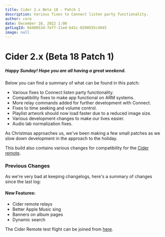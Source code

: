 ```yaml
---
title: Cider 2.x Beta 18 - Patch 1
description: Various fixes to Connect listen party functionality.
author: core
date: December 18, 2022 1:00
getLogId: 0440053d-7ef7-11ed-b41c-0200555c4945
image: null
---
```


# Cider 2.x (Beta 18 Patch 1)

##### Happy Sunday! Hope you are all having a great weekend.

Below you can find a summary of what can be found in this patch:

- Various fixes to Connect listen party functionality.
- Compatibility fixes to make app functional on ARM systems.
- More relay commands added for further development with Connect.
- Fixes to time seeking and volume control.
- Playlist artwork should now load faster due to a reduced image size.
- Various development changes to make our lives easier.
- Audio lab normalization fixes.

As Christmas approaches us, we've been making a few small patches as we slow down development in the approach to the holiday.

This build also contains various changes for compatibility for the [Cider remote](https://cider.sh/remote).

### Previous Changes

As we're very bad at keeping changelogs, here's a summary of changes since the last log:

#### New Features:

- Cider remote relays
- Better Apple Music sing
- Banners on album pages
- Dynamic search

The Cider Remote test flight can be joined from [here](https://cider.sh/remote).
